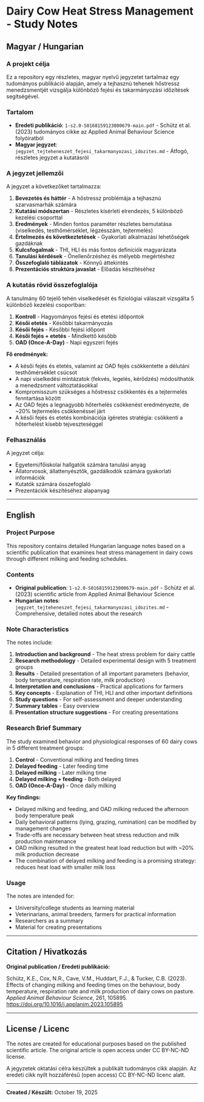# Dairy Cow Heat Stress Management - Study Notes

## Magyar / Hungarian

### A projekt célja

Ez a repository egy részletes, magyar nyelvű jegyzetet tartalmaz egy tudományos publikáció alapján, amely a tejhasznú tehenek hőstressz menedzsmentjét vizsgálja különböző fejési és takarmányozási időzítések segítségével.

### Tartalom

- **Eredeti publikáció**: `1-s2.0-S0168159123000679-main.pdf` - Schütz et al. (2023) tudományos cikke az Applied Animal Behaviour Science folyóiratból
- **Magyar jegyzet**: `jegyzet_tejteheneszet_fejesi_takarmanyozasi_idozites.md` - Átfogó, részletes jegyzet a kutatásról

### A jegyzet jellemzői

A jegyzet a következőket tartalmazza:

1. **Bevezetés és háttér** - A hőstressz problémája a tejhasznú szarvasmarhák számára
2. **Kutatási módszertan** - Részletes kísérleti elrendezés, 5 különböző kezelési csoporttal
3. **Eredmények** - Minden fontos paraméter részletes bemutatása (viselkedés, testhőmérséklet, légzésszám, tejtermelés)
4. **Értelmezés és következtetések** - Gyakorlati alkalmazási lehetőségek gazdáknak
5. **Kulcsfogalmak** - THI, HLI és más fontos definíciók magyarázata
6. **Tanulási kérdések** - Önellenőrzéshez és mélyebb megértéshez
7. **Összefoglaló táblázatok** - Könnyű áttekintés
8. **Prezentációs struktúra javaslat** - Előadás készítéséhez

### A kutatás rövid összefoglalója

A tanulmány 60 tejelő tehén viselkedését és fiziológiai válaszait vizsgálta 5 különböző kezelési csoportban:

1. **Kontroll** - Hagyományos fejési és etetési időpontok
2. **Késői etetés** - Későbbi takarmányozás
3. **Késői fejés** - Későbbi fejési időpont
4. **Késői fejés + etetés** - Mindkettő később
5. **OAD (Once-A-Day)** - Napi egyszeri fejés

**Fő eredmények:**
- A késői fejés és etetés, valamint az OAD fejés csökkentette a délutáni testhőmérséklet csúcsot
- A napi viselkedési mintázatok (fekvés, legelés, kérődzés) módosíthatók a menedzsment változtatásokkal
- Kompromisszum szükséges a hőstressz csökkentés és a tejtermelés fenntartása között
- Az OAD fejés a legnagyobb hőterhelés csökkenést eredményezte, de ~20% tejtermelés csökkenéssel járt
- A késői fejés és etetés kombinációja ígéretes stratégia: csökkenti a hőterhelést kisebb tejveszteséggel

### Felhasználás

A jegyzet célja:
- Egyetemi/főiskolai hallgatók számára tanulási anyag
- Állatorvosok, állattenyésztők, gazdálkodók számára gyakorlati információk
- Kutatók számára összefoglaló
- Prezentációk készítéséhez alapanyag

---

## English

### Project Purpose

This repository contains detailed Hungarian language notes based on a scientific publication that examines heat stress management in dairy cows through different milking and feeding schedules.

### Contents

- **Original publication**: `1-s2.0-S0168159123000679-main.pdf` - Schütz et al. (2023) scientific article from Applied Animal Behaviour Science
- **Hungarian notes**: `jegyzet_tejteheneszet_fejesi_takarmanyozasi_idozites.md` - Comprehensive, detailed notes about the research

### Note Characteristics

The notes include:

1. **Introduction and background** - The heat stress problem for dairy cattle
2. **Research methodology** - Detailed experimental design with 5 treatment groups
3. **Results** - Detailed presentation of all important parameters (behavior, body temperature, respiration rate, milk production)
4. **Interpretation and conclusions** - Practical applications for farmers
5. **Key concepts** - Explanation of THI, HLI and other important definitions
6. **Study questions** - For self-assessment and deeper understanding
7. **Summary tables** - Easy overview
8. **Presentation structure suggestions** - For creating presentations

### Research Brief Summary

The study examined behavior and physiological responses of 60 dairy cows in 5 different treatment groups:

1. **Control** - Conventional milking and feeding times
2. **Delayed feeding** - Later feeding time
3. **Delayed milking** - Later milking time
4. **Delayed milking + feeding** - Both delayed
5. **OAD (Once-A-Day)** - Once daily milking

**Key findings:**
- Delayed milking and feeding, and OAD milking reduced the afternoon body temperature peak
- Daily behavioral patterns (lying, grazing, rumination) can be modified by management changes
- Trade-offs are necessary between heat stress reduction and milk production maintenance
- OAD milking resulted in the greatest heat load reduction but with ~20% milk production decrease
- The combination of delayed milking and feeding is a promising strategy: reduces heat load with smaller milk loss

### Usage

The notes are intended for:
- University/college students as learning material
- Veterinarians, animal breeders, farmers for practical information
- Researchers as a summary
- Material for creating presentations

---

## Citation / Hivatkozás

**Original publication / Eredeti publikáció:**

Schütz, K.E., Cox, N.R., Cave, V.M., Huddart, F.J., & Tucker, C.B. (2023). Effects of changing milking and feeding times on the behaviour, body temperature, respiration rate and milk production of dairy cows on pasture. *Applied Animal Behaviour Science*, 261, 105895. https://doi.org/10.1016/j.applanim.2023.105895

---

## License / Licenc

The notes are created for educational purposes based on the published scientific article. The original article is open access under CC BY-NC-ND license.

A jegyzetek oktatási célra készültek a publikált tudományos cikk alapján. Az eredeti cikk nyílt hozzáférésű (open access) CC BY-NC-ND licenc alatt.

---

**Created / Készült:** October 19, 2025
